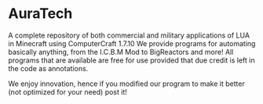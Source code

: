 # AuraTech
A complete repository of both commercial and military applications of LUA in Minecraft using ComputerCraft 1.7.10
We provide programs for automating basically anything, from the I.C.B.M Mod to BigReactors and more!
All programs that are available are free for use provided that due credit is left in the code as annotations.

We enjoy innovation, hence if you modified our program to make it better (not optimized for your need) post it!
